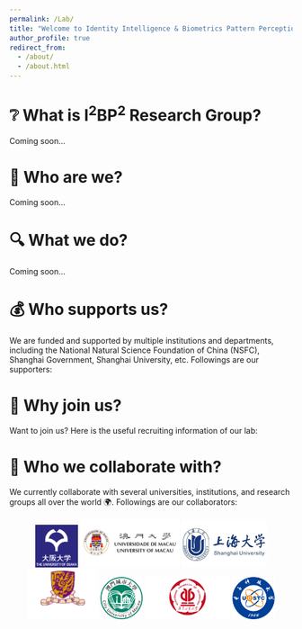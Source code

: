```yaml
---
permalink: /Lab/
title: "Welcome to Identity Intelligence & Biometrics Pattern Perception Research Group (I<sup>2</sup>BP<sup>2</sup> Research Group)!"
author_profile: true
redirect_from: 
  - /about/
  - /about.html
---
```


❔ What is I<sup>2</sup>BP<sup>2</sup> Research Group?
======

Coming soon...

🙋 Who are we?
======

Coming soon...

🔍 What we do?
======

Coming soon...

💰 Who supports us?
======
We are funded and supported by multiple institutions and departments, including the National Natural Science Foundation of China (NSFC), Shanghai Government, Shanghai University, etc. Followings are our supporters:


👋 Why join us?
======
Want to join us? Here is the useful recruiting information of our lab:



🤝 Who we collaborate with?
======
We currently collaborate with several universities, institutions, and research groups all over the world 🌍. Followings are our collaborators:

<p align="center">
  <img src="/images/UO.png" width="15%" alt="OU" />
  <img src="/images/UM.jfif" width="35%" alt="UM" />
  <img src="/images/3031-universite-shanghai.jpg" width="30%" alt="SHU" />
  <img src="/images/CUSZ-03logo.png" width="25%" alt="CUHKSZ" />
  <img src="/images/cityu_logorgb-01.png" width="15%" alt="CityUM" />
  <img src="/images/GDUT_logo.png" width="30%" alt="GDUT" />
  <img src="/images/UESTC_logo.png" width="15%" alt="UESTC" />
</p>

